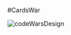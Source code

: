 #CardsWar

![codeWarsDesign](https://user-images.githubusercontent.com/66465555/85663236-79be6980-b6d6-11ea-8900-c619e5bd442f.png)
